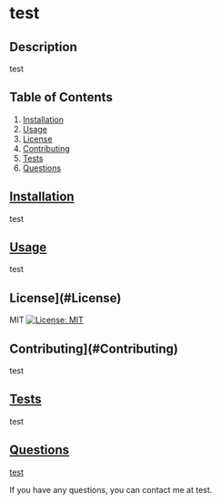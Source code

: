 
# test

## Description
test

## Table of Contents
1. [Installation](#Installation)
2. [Usage](#Usage)
3. [License](#License)
4. [Contributing](#Contributing)
5. [Tests](#Tests)
6. [Questions](#Questions)

## [Installation](#Installation)
test

## [Usage](#Usage)
test

## License](#License)
MIT
[![License: MIT](https://img.shields.io/badge/License-MIT)](https://opensource.org/licenses/MIT)

## Contributing](#Contributing)
test

## [Tests](#Tests)
test

## [Questions](#Questions)
[test](https://github.com/test)

If you have any questions, you can contact me at test.
    